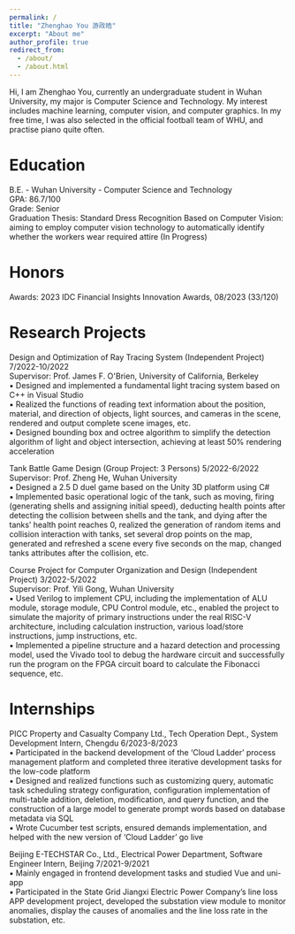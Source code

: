 ```yaml
---
permalink: /
title: "Zhenghao You 游政皓"
excerpt: "About me"
author_profile: true
redirect_from: 
  - /about/
  - /about.html
---
```


Hi, I am Zhenghao You, currently an undergraduate student in Wuhan University, my major is Computer Science and Technology. My interest includes machine learning, computer vision, and computer graphics.
In my free time, I was also selected in the official football team of WHU, and practise piano quite often.

Education
======
B.E. - Wuhan University - Computer Science and Technology<br>
GPA: 86.7/100<br>
Grade: Senior<br>
Graduation Thesis: Standard Dress Recognition Based on Computer Vision: aiming to employ computer vision technology to automatically identify whether the workers wear required attire (In Progress)

Honors
======
Awards: 2023 IDC Financial Insights Innovation Awards, 08/2023 (33/120)

Research Projects
======
Design and Optimization of Ray Tracing System (Independent Project)                              7/2022-10/2022<br>
Supervisor: Prof. James F. O'Brien, University of California, Berkeley<br>
▪	Designed and implemented a fundamental light tracing system based on C++ in Visual Studio<br>
▪	Realized the functions of reading text information about the position, material, and direction of objects, light sources, and cameras in the scene, rendered and output complete scene images, etc.<br>
▪	Designed bounding box and octree algorithm to simplify the detection algorithm of light and object intersection, achieving at least 50% rendering acceleration<br>

Tank Battle Game Design (Group Project: 3 Persons)                                               5/2022-6/2022<br>
Supervisor: Prof. Zheng He, Wuhan University<br>
▪	Designed a 2.5 D duel game based on the Unity 3D platform using C#<br>
▪	Implemented basic operational logic of the tank, such as moving, firing (generating shells and assigning initial speed), deducting health points after detecting the collision between shells and the tank, and dying after the tanks’ health point reaches 0, realized the generation of random items and collision interaction with tanks, set several drop points on the map, generated and refreshed a scene every five seconds on the map, changed tanks attributes after the collision, etc.<br>

Course Project for Computer Organization and Design (Independent Project)                          3/2022-5/2022<br>
Supervisor: Prof. Yili Gong, Wuhan University<br>
▪	Used Verilog to implement CPU, including the implementation of ALU module, storage module, CPU Control module, etc., enabled the project to simulate the majority of primary instructions under the real RISC-V architecture, including calculation instruction, various load/store instructions, jump instructions, etc.<br>
▪	Implemented a pipeline structure and a hazard detection and processing model, used the Vivado tool to debug the hardware circuit and successfully run the program on the FPGA circuit board to calculate the Fibonacci sequence, etc.<br>


Internships
======
PICC Property and Casualty Company Ltd., Tech Operation Dept., System Development Intern, Chengdu   6/2023-8/2023<br>
▪	Participated in the backend development of the ‘Cloud Ladder’ process management platform and completed three iterative development tasks for the low-code platform  <br>
▪	Designed and realized functions such as customizing query, automatic task scheduling strategy configuration, configuration implementation of multi-table addition, deletion, modification, and query function, and the construction of a large model to generate prompt words based on database metadata via SQL<br>
▪	Wrote Cucumber test scripts, ensured demands implementation, and helped with the new version of ‘Cloud Ladder’ go live<br>

Beijing E-TECHSTAR Co., Ltd., Electrical Power Department, Software Engineer Intern, Beijing          7/2021-9/2021<br>
▪	Mainly engaged in frontend development tasks and studied Vue and uni-app<br>
▪	Participated in the State Grid Jiangxi Electric Power Company’s line loss APP development project, developed the substation view module to monitor anomalies, display the causes of anomalies and the line loss rate in the substation, etc.<br>

